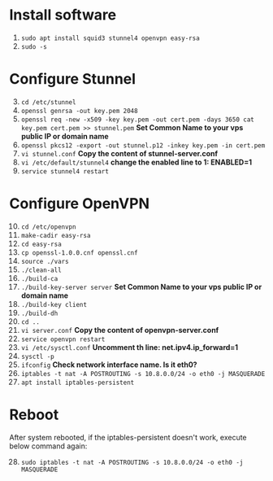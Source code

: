 # Install software

1. `sudo apt install squid3 stunnel4 openvpn easy-rsa`
2. `sudo -s`

# Configure Stunnel

3. `cd /etc/stunnel`
4. `openssl genrsa -out key.pem 2048`
5. `openssl req -new -x509 -key key.pem -out cert.pem -days 3650 cat key.pem cert.pem >> stunnel.pem` **Set Common Name to your vps public IP or domain name**
6. `openssl pkcs12 -export -out stunnel.p12 -inkey key.pem -in cert.pem`
7. `vi stunnel.conf` **Copy the content of stunnel-server.conf**
8. `vi /etc/default/stunnel4` **change the enabled line to 1: ENABLED=1**
9. `service stunnel4 restart`

# Configure OpenVPN

10. `cd /etc/openvpn`
11. `make-cadir easy-rsa`
12. `cd easy-rsa`
13. `cp openssl-1.0.0.cnf openssl.cnf`
14. `source ./vars`
15. `./clean-all`
16. `./build-ca`
17. `./build-key-server server` **Set Common Name to your vps public IP or domain name**
18. `./build-key client`
19. `./build-dh`
20. `cd ..`
21. `vi server.conf` **Copy the content of openvpn-server.conf**
22. `service openvpn restart`
23. `vi /etc/sysctl.conf` **Uncomment th line: net.ipv4.ip_forward=1**
24. `sysctl -p`
25. `ifconfig` **Check network interface name. Is it eth0?**
26. `iptables -t nat -A POSTROUTING -s 10.8.0.0/24 -o eth0 -j MASQUERADE`
27. `apt install iptables-persistent`

# Reboot

After system rebooted, if the iptables-persistent doesn't work, execute below command again:

28. `sudo iptables -t nat -A POSTROUTING -s 10.8.0.0/24 -o eth0 -j MASQUERADE`
